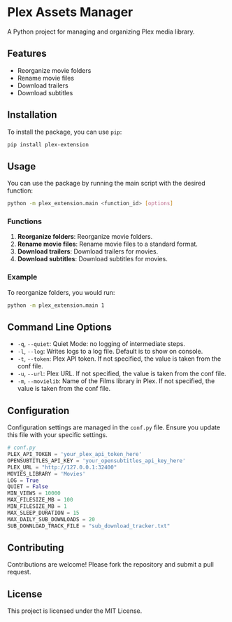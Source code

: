 # Plex Assets Manager

A Python project for managing and organizing Plex media library.

## Features

- Reorganize movie folders
- Rename movie files
- Download trailers
- Download subtitles

## Installation

To install the package, you can use `pip`:

```bash
pip install plex-extension
```

## Usage

You can use the package by running the main script with the desired function:

```bash
python -m plex_extension.main <function_id> [options]
```

### Functions

1. **Reorganize folders**: Reorganize movie folders.
2. **Rename movie files**: Rename movie files to a standard format.
3. **Download trailers**: Download trailers for movies.
4. **Download subtitles**: Download subtitles for movies.

### Example

To reorganize folders, you would run:

```bash
python -m plex_extension.main 1
```

## Command Line Options

- `-q`, `--quiet`: Quiet Mode: no logging of intermediate steps.
- `-l`, `--log`: Writes logs to a log file. Default is to show on console.
- `-t`, `--token`: Plex API token. If not specified, the value is taken from the conf file.
- `-u`, `--url`: Plex URL. If not specified, the value is taken from the conf file.
- `-m`, `--movielib`: Name of the Films library in Plex. If not specified, the value is taken from the conf file.

## Configuration

Configuration settings are managed in the `conf.py` file. Ensure you update this file with your specific settings.

```python
# conf.py
PLEX_API_TOKEN = 'your_plex_api_token_here'
OPENSUBTITLES_API_KEY = 'your_opensubtitles_api_key_here'
PLEX_URL = "http://127.0.0.1:32400"
MOVIES_LIBRARY = 'Movies'
LOG = True
QUIET = False
MIN_VIEWS = 10000
MAX_FILESIZE_MB = 100
MIN_FILESIZE_MB = 1
MAX_SLEEP_DURATION = 15
MAX_DAILY_SUB_DOWNLOADS = 20
SUB_DOWNLOAD_TRACK_FILE = "sub_download_tracker.txt"
```

## Contributing

Contributions are welcome! Please fork the repository and submit a pull request.

## License

This project is licensed under the MIT License.